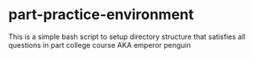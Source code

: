 # part-practice-environment
This is a simple bash script to setup directory structure that satisfies all questions in part college course AKA emperor penguin
